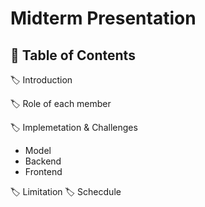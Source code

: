 # Midterm Presentation 
## 📜 Table of Contents 
🏷️ Introduction

🏷️ Role of each member

🏷️ Implemetation & Challenges
   - Model
   - Backend
   - Frontend
     
🏷️ Limitation
🏷️ Schecdule
